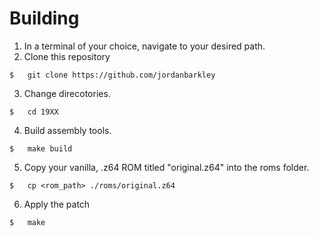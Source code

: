 # Building

1. In a terminal of your choice, navigate to your desired path.
2. Clone this repository
```
$   git clone https://github.com/jordanbarkley
```
3. Change direcotories.
```
$   cd 19XX
```

4. Build assembly tools.
```
$   make build
```

5. Copy your vanilla, .z64 ROM titled "original.z64" into the roms folder.
```
$   cp <rom_path> ./roms/original.z64
```

6. Apply the patch
```
$   make
```
